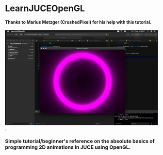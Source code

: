 # LearnJUCEOpenGL
#### Thanks to Marius Metzger (CrushedPixel) for his help with this tutorial.
![alt text](https://github.com/ianacaburian/LearnJUCEOpenGL/blob/master/screenshot.png) .   

### Simple tutorial/beginner's reference on the absolute basics of programming 2D animations in JUCE using OpenGL.
